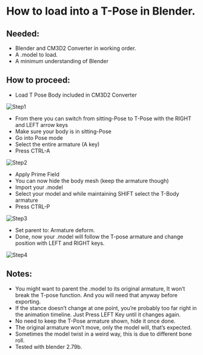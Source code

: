 # How to load into a T-Pose in Blender.
## Needed:
-	Blender and CM3D2 Converter in working order.
-	A .model to load.
-	A minimum understanding of Blender

## How to proceed:
-	Load T Pose Body included in CM3D2 Converter

![Step1](https://i.imgur.com/8LpVOFX.jpg)
-	From there you can switch from sitting-Pose to T-Pose with the RIGHT and LEFT arrow keys
-	Make sure your body is in sitting-Pose
-	Go into Pose mode
-	Select the entire armature (A key)
-	Press CTRL-A

![Step2](https://i.imgur.com/VB91Ko3.jpg)
-	Apply Prime Field
-	You can now hide the body mesh (keep the armature though)
-	Import your .model
-	Select your model and while maintaining SHIFT select the T-Body armature
-	Press CTRL-P

![Step3](https://i.imgur.com/P6cB6nE.jpg)
-	Set parent to: Armature deform.
-	Done, now your .model will follow the T-pose armature and change position with LEFT and RIGHT keys.

![Step4](https://i.imgur.com/ST2eZ79.jpg)

## Notes:
-	You might want to parent the .model to its original armature, It won’t break the T-pose function. And you will need that anyway before exporting.
-	If the stance doesn’t change at one point, you’re probably too far right in the animation timeline. Just Press LEFT Key until it changes again.
-	No need to keep the T-Pose armature shown, hide it once done.
-	The original armature won’t move, only the model will, that’s expected.
-	Sometimes the model twist in a weird way, this is due to different bone roll.
-	Tested with blender 2.79b.

